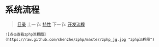 #  系统流程

   > [目录](<index.md>)
   > 上一节: [特性](<1.4.md>)
   > 下一节: [开发流程](<1.6.md>)

    ![点击查看zphp流程图](https://raw.github.com/shenzhe/zphp/master/zphp_jg.jpg "zphp流程图") 

   

   

      
